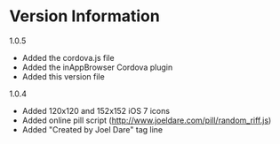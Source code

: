 # Version Information

1.0.5

  - Added the cordova.js file
  - Added the inAppBrowser Cordova plugin
  - Added this version file

1.0.4

  - Added 120x120 and 152x152 iOS 7 icons
  - Added online pill script (http://www.joeldare.com/pill/random_riff.js)
  - Added "Created by Joel Dare" tag line